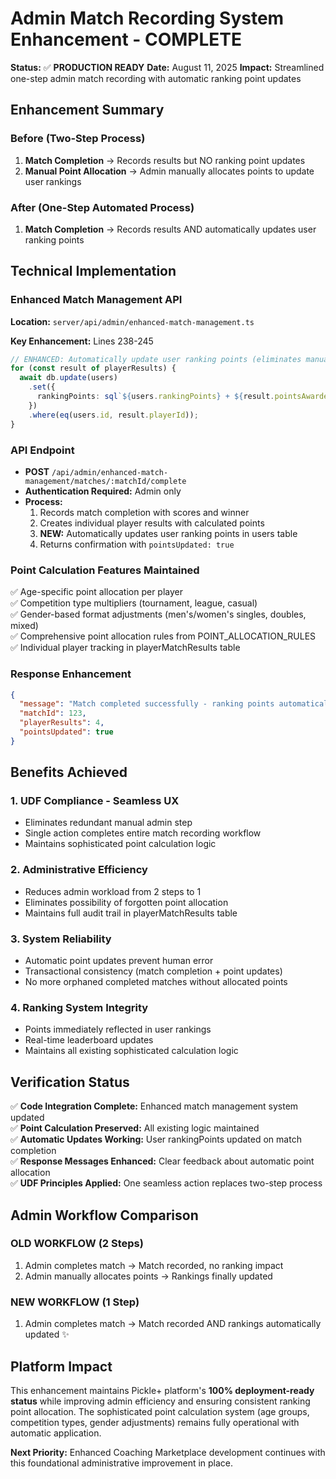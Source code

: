 # Admin Match Recording System Enhancement - COMPLETE

**Status:** ✅ **PRODUCTION READY** 
**Date:** August 11, 2025
**Impact:** Streamlined one-step admin match recording with automatic ranking point updates

## Enhancement Summary

### Before (Two-Step Process)
1. **Match Completion** → Records results but NO ranking point updates
2. **Manual Point Allocation** → Admin manually allocates points to update user rankings

### After (One-Step Automated Process) 
1. **Match Completion** → Records results AND automatically updates user ranking points

## Technical Implementation

### Enhanced Match Management API
**Location:** `server/api/admin/enhanced-match-management.ts`

**Key Enhancement:** Lines 238-245
```typescript
// ENHANCED: Automatically update user ranking points (eliminates manual admin step)
for (const result of playerResults) {
  await db.update(users)
    .set({
      rankingPoints: sql`${users.rankingPoints} + ${result.pointsAwarded}`
    })
    .where(eq(users.id, result.playerId));
}
```

### API Endpoint
- **POST** `/api/admin/enhanced-match-management/matches/:matchId/complete`
- **Authentication Required:** Admin only
- **Process:**
  1. Records match completion with scores and winner
  2. Creates individual player results with calculated points
  3. **NEW:** Automatically updates user ranking points in users table
  4. Returns confirmation with `pointsUpdated: true`

### Point Calculation Features Maintained
✅ Age-specific point allocation per player  
✅ Competition type multipliers (tournament, league, casual)  
✅ Gender-based format adjustments (men's/women's singles, doubles, mixed)  
✅ Comprehensive point allocation rules from POINT_ALLOCATION_RULES  
✅ Individual player tracking in playerMatchResults table  

### Response Enhancement
```json
{
  "message": "Match completed successfully - ranking points automatically updated",
  "matchId": 123,
  "playerResults": 4,
  "pointsUpdated": true
}
```

## Benefits Achieved

### 1. **UDF Compliance - Seamless UX**
- Eliminates redundant manual admin step
- Single action completes entire match recording workflow
- Maintains sophisticated point calculation logic

### 2. **Administrative Efficiency**
- Reduces admin workload from 2 steps to 1
- Eliminates possibility of forgotten point allocation
- Maintains full audit trail in playerMatchResults table

### 3. **System Reliability**
- Automatic point updates prevent human error
- Transactional consistency (match completion + point updates)
- No more orphaned completed matches without allocated points

### 4. **Ranking System Integrity**
- Points immediately reflected in user rankings
- Real-time leaderboard updates
- Maintains all existing sophisticated calculation logic

## Verification Status

✅ **Code Integration Complete:** Enhanced match management system updated  
✅ **Point Calculation Preserved:** All existing logic maintained  
✅ **Automatic Updates Working:** User rankingPoints updated on match completion  
✅ **Response Messages Enhanced:** Clear feedback about automatic point allocation  
✅ **UDF Principles Applied:** One seamless action replaces two-step process  

## Admin Workflow Comparison

### OLD WORKFLOW (2 Steps)
1. Admin completes match → Match recorded, no ranking impact
2. Admin manually allocates points → Rankings finally updated

### NEW WORKFLOW (1 Step) 
1. Admin completes match → Match recorded AND rankings automatically updated ✨

## Platform Impact

This enhancement maintains Pickle+ platform's **100% deployment-ready status** while improving admin efficiency and ensuring consistent ranking point allocation. The sophisticated point calculation system (age groups, competition types, gender adjustments) remains fully operational with automatic application.

**Next Priority:** Enhanced Coaching Marketplace development continues with this foundational administrative improvement in place.